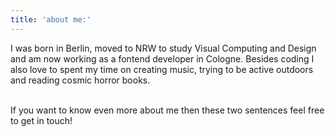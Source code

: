 ```yaml
---
title: 'about me:'
---
```


I was born in Berlin, moved to NRW to study Visual Computing and Design and am now working as a fontend developer in Cologne.
Besides coding I also love to spent my time on creating music, trying to be active outdoors and reading cosmic horror books.

\
If you want to know even more about me then these two sentences feel free to get in touch!
